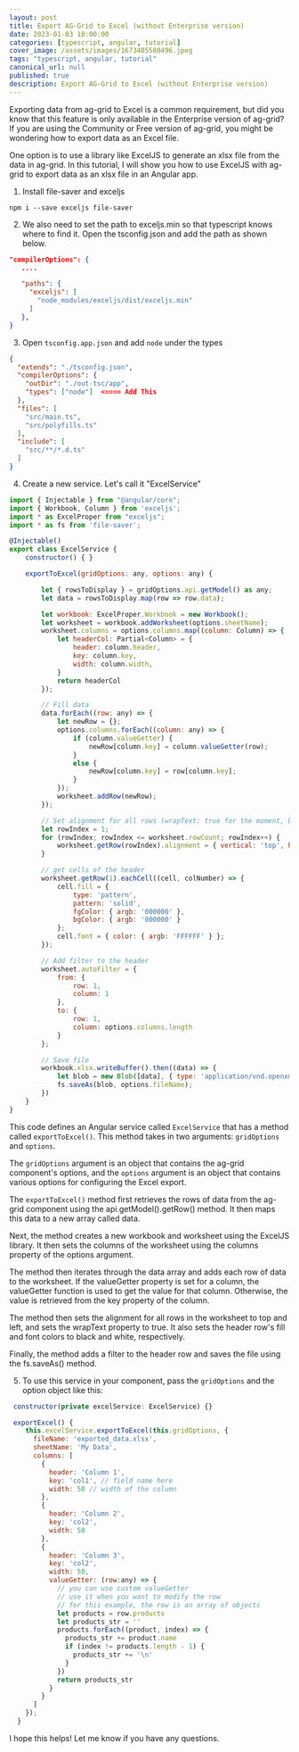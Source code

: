```yaml
---
layout: post
title: Export AG-Grid to Excel (without Enterprise version)
date: 2023-01-03 10:00:00
categories: [typescript, angular, tutorial]
cover_image: /assets/images/1673405580496.jpeg
tags: "typescript, angular, tutorial"
canonical_url: null
published: true
description: Export AG-Grid to Excel (without Enterprise version)
---
```


Exporting data from ag-grid to Excel is a common requirement,
but did you know that this feature is only available in the Enterprise version of ag-grid?
If you are using the Community or Free version of ag-grid, you might be wondering how to export data as an Excel file.

One option is to use a library like ExcelJS to generate an xlsx file from the data in ag-grid.
In this tutorial, I will show you how to use ExcelJS with ag-grid to export data as an xlsx file in an Angular app.

1. Install file-saver and exceljs

```
npm i --save exceljs file-saver
```

2. We also need to set the path to exceljs.min so that typescript knows where to find it. Open the tsconfig.json and add the path as shown below.

```json
"compilerOptions": {
   ....

   "paths": {
     "exceljs": [
       "node_modules/exceljs/dist/exceljs.min"
     ]
   },
}
```

3. Open `tsconfig.app.json` and add `node` under the types

```json
{
  "extends": "./tsconfig.json",
  "compilerOptions": {
    "outDir": "./out-tsc/app",
    "types": ["node"]  <==== Add This
  },
  "files": [
    "src/main.ts",
    "src/polyfills.ts"
  ],
  "include": [
    "src/**/*.d.ts"
  ]
}
```

4. Create a new service. Let's call it "ExcelService"

```js
import { Injectable } from "@angular/core";
import { Workbook, Column } from 'exceljs';
import * as ExcelProper from "exceljs";
import * as fs from 'file-saver';

@Injectable()
export class ExcelService {
    constructor() { }

    exportToExcel(gridOptions: any, options: any) {

        let { rowsToDisplay } = gridOptions.api.getModel() as any;
        let data = rowsToDisplay.map(row => row.data);

        let workbook: ExcelProper.Workbook = new Workbook();
        let worksheet = workbook.addWorksheet(options.sheetName);
        worksheet.columns = options.columns.map((column: Column) => {
            let headerCol: Partial<Column> = {
                header: column.header,
                key: column.key,
                width: column.width,
            }
            return headerCol
        });

        // Fill data
        data.forEach((row: any) => {
            let newRow = {};
            options.columns.forEach((column: any) => {
                if (column.valueGetter) {
                    newRow[column.key] = column.valueGetter(row);
                }
                else {
                    newRow[column.key] = row[column.key];
                }
            });
            worksheet.addRow(newRow);
        });

        // Set alignment for all rows (wrapText: true for the moment, but can be extended to other properties)
        let rowIndex = 1;
        for (rowIndex; rowIndex <= worksheet.rowCount; rowIndex++) {
            worksheet.getRow(rowIndex).alignment = { vertical: 'top', horizontal: 'left', wrapText: true };
        }

        // get cells of the header
        worksheet.getRow(1).eachCell((cell, colNumber) => {
            cell.fill = {
                type: 'pattern',
                pattern: 'solid',
                fgColor: { argb: '000000' },
                bgColor: { argb: '000000' }
            };
            cell.font = { color: { argb: 'FFFFFF' } };
        });

        // Add filter to the header
        worksheet.autoFilter = {
            from: {
                row: 1,
                column: 1
            },
            to: {
                row: 1,
                column: options.columns.length
            }
        };

        // Save file
        workbook.xlsx.writeBuffer().then((data) => {
            let blob = new Blob([data], { type: 'application/vnd.openxmlformats-officedocument.spreadsheetml.sheet' });
            fs.saveAs(blob, options.fileName);
        })
    }
}
```

This code defines an Angular service called `ExcelService` that has a method called `exportToExcel()`. This method takes in two arguments: `gridOptions` and `options`.

The `gridOptions` argument is an object that contains the ag-grid component's options, and the `options` argument is an object that contains various options for configuring the Excel export.

The `exportToExcel()` method first retrieves the rows of data from the ag-grid component using the api.getModel().getRow() method. It then maps this data to a new array called data.

Next, the method creates a new workbook and worksheet using the ExcelJS library. It then sets the columns of the worksheet using the columns property of the options argument.

The method then iterates through the data array and adds each row of data to the worksheet. If the valueGetter property is set for a column, the valueGetter function is used to get the value for that column. Otherwise, the value is retrieved from the key property of the column.

The method then sets the alignment for all rows in the worksheet to top and left, and sets the wrapText property to true. It also sets the header row's fill and font colors to black and white, respectively.

Finally, the method adds a filter to the header row and saves the file using the fs.saveAs() method.

5. To use this service in your component, pass the `gridOptions` and the option object like this:

```js
 constructor(private excelService: ExcelService) {}

 exportExcel() {
    this.excelService.exportToExcel(this.gridOptions, {
      fileName: 'exported_data.xlsx',
      sheetName: 'My Data',
      columns: [
        {
          header: 'Column 1',
          key: 'col1', // field name here
          width: 50 // width of the column
        },
        {
          header: 'Column 2',
          key: 'col2',
          width: 50
        },
        {
          header: 'Column 3',
          key: 'col2',
          width: 50,
          valueGetter: (row:any) => {
            // you can use custom valueGetter
            // use it when you want to modify the row
            // for this example, the row is an array of objects
            let products = row.products
            let products_str = ''
            products.forEach((product, index) => {
              products_str += product.name
              if (index != products.length - 1) {
                products_str += '\n'
              }
            })
            return products_str
          }
        }
      ]
    });
  }
```

I hope this helps! Let me know if you have any questions.
